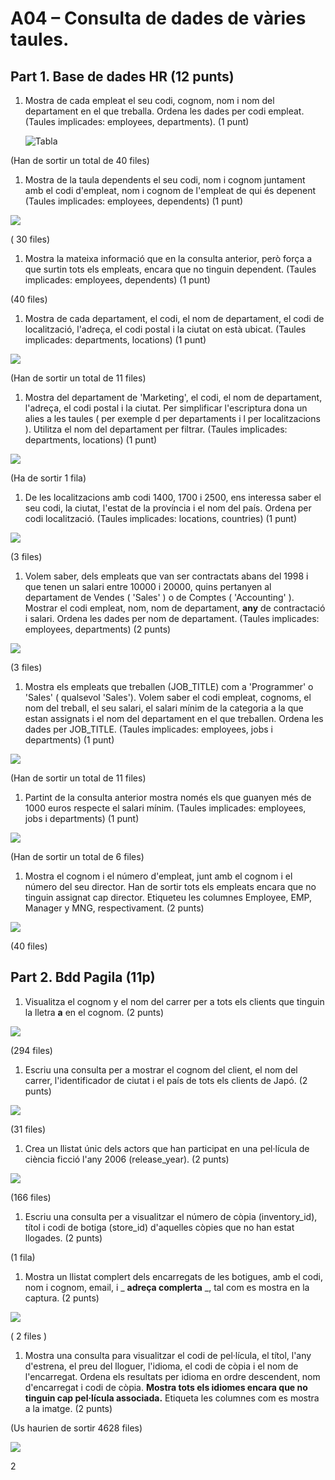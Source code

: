 
# A04 – Consulta de dades de vàries taules.

## Part 1. Base de dades HR (12 punts)

1. Mostra de cada empleat el seu codi, cognom, nom i nom del departament en el que treballa. Ordena les dades per codi empleat. (Taules implicades: employees, departments). (1 punt)

    ![Tabla](https://github.com/sapa-basededades/M02-M10-Bases-de-Dades/blob/main/master/activitats/m02_A04_im1.png?raw=true)

(Han de sortir un total de 40 files)

1. Mostra de la taula dependents el seu codi, nom i cognom juntament amb el codi d'empleat, nom i cognom de l'empleat de qui és depenent (Taules implicades: employees, dependents) (1 punt)

![](RackMultipart20230721-1-p05yx7_html_b13f22f473704e19.png)

( 30 files)

1. Mostra la mateixa informació que en la consulta anterior, però força a que surtin tots els empleats, encara que no tinguin dependent. (Taules implicades: employees, dependents) (1 punt)

(40 files)

1. Mostra de cada departament, el codi, el nom de departament, el codi de localització, l'adreça, el codi postal i la ciutat on està ubicat. (Taules implicades: departments, locations) (1 punt)

![](RackMultipart20230721-1-p05yx7_html_8f2c619369ec1fe7.png)

(Han de sortir un total de 11 files)

1. Mostra del departament de 'Marketing', el codi, el nom de departament, l'adreça, el codi postal i la ciutat. Per simplificar l'escriptura dona un alies a les taules ( per exemple d per departaments i l per localitzacions ). Utilitza el nom del departament per filtrar. (Taules implicades: departments, locations) (1 punt)

![](RackMultipart20230721-1-p05yx7_html_37324f059bc935ce.png)

(Ha de sortir 1 fila)

1. De les localitzacions amb codi 1400, 1700 i 2500, ens interessa saber el seu codi, la ciutat, l'estat de la província i el nom del país. Ordena per codi localització. (Taules implicades: locations, countries) (1 punt)

![](RackMultipart20230721-1-p05yx7_html_7fc0ce5a82f13bf6.png)

(3 files)

1. Volem saber, dels empleats que van ser contractats abans del 1998 i que tenen un salari entre 10000 i 20000, quins pertanyen al departament de Vendes ( 'Sales' ) o de Comptes ( 'Accounting' ). Mostrar el codi empleat, nom, nom de departament, **any** de contractació i salari. Ordena les dades per nom de departament. (Taules implicades: employees, departments) (2 punts)

![](RackMultipart20230721-1-p05yx7_html_b7b7c3adce86eb17.png)

(3 files)

1. Mostra els empleats que treballen (JOB\_TITLE) com a 'Programmer' o 'Sales' ( qualsevol 'Sales'). Volem saber el codi empleat, cognoms, el nom del treball, el seu salari, el salari mínim de la categoria a la que estan assignats i el nom del departament en el que treballen. Ordena les dades per JOB\_TITLE. (Taules implicades: employees, jobs i departments) (1 punt)

![](RackMultipart20230721-1-p05yx7_html_54d765f8ae5a9c8c.png)

(Han de sortir un total de 11 files)

1. Partint de la consulta anterior mostra només els que guanyen més de 1000 euros respecte el salari mínim. (Taules implicades: employees, jobs i departments) (1 punt)

![](RackMultipart20230721-1-p05yx7_html_446c99342d1c014a.png)

(Han de sortir un total de 6 files)

1. Mostra el cognom i el número d'empleat, junt amb el cognom i el número del seu director. Han de sortir tots els empleats encara que no tinguin assignat cap director. Etiqueteu les columnes Employee, EMP, Manager y MNG, respectivament. (2 punts)

![](RackMultipart20230721-1-p05yx7_html_54b92c461a9f2b38.png)

(40 files)

## Part 2. Bdd Pagila (11p)

1. Visualitza el cognom y el nom del carrer per a tots els clients que tinguin la lletra **a** en el cognom. (2 punts)

![](RackMultipart20230721-1-p05yx7_html_dfebd69abf7e1f3e.png)

(294 files)

1. Escriu una consulta per a mostrar el cognom del client, el nom del carrer, l'identificador de ciutat i el país de tots els clients de Japó. (2 punts)

![](RackMultipart20230721-1-p05yx7_html_ac223af16057237a.png)

(31 files)

1. Crea un llistat únic dels actors que han participat en una pel·lícula de ciència ficció l'any 2006 (release\_year). (2 punts)

![](RackMultipart20230721-1-p05yx7_html_dafa152fba5113b9.png)

(166 files)

1. Escriu una consulta per a visualitzar el número de còpia (inventory\_id), títol i codi de botiga (store\_id) d'aquelles còpies que no han estat llogades. (2 punts)

(1 fila)

1. Mostra un llistat complert dels encarregats de les botigues, amb el codi, nom i cognom, email, i _ **adreça complerta** _, tal com es mostra en la captura. (2 punts)

![](RackMultipart20230721-1-p05yx7_html_595c035d0cafd672.png)

( 2 files )

1. Mostra una consulta para visualitzar el codi de pel·lícula, el títol, l'any d'estrena, el preu del lloguer, l'idioma, el codi de còpia i el nom de l'encarregat. Ordena els resultats per idioma en ordre descendent, nom d'encarregat i codi de còpia. **Mostra tots els idiomes encara que no tinguin cap pel·lícula associada.** Etiqueta les columnes com es mostra a la imatge. (2 punts)

(Us haurien de sortir 4628 files)

![](RackMultipart20230721-1-p05yx7_html_bd6631989285656b.png)

2